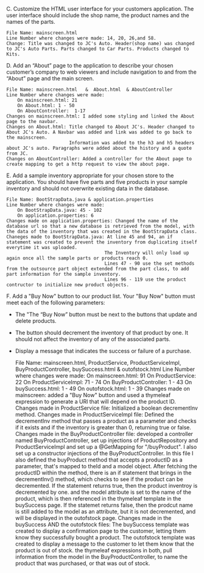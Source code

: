 
C.  Customize the HTML user interface for your customers application. The user interface should include the shop name, the product names and the names of the parts.
    
    File Name: mainscreen.html
    Line Number where changes were made: 14, 20, 26,and 58.
    Change: Title was changed to JC's Auto. Header(shop name) was changed to JC's Auto Parts. Parts changed to Car Parts. Products changed to Kits.

D.  Add an “About” page to the application to describe your chosen customer’s company to web viewers and include navigation to and from the “About” page and the main screen.
    
    File Name: mainscreen.html   &  About.html  & AboutController
    Line Number where changes were made: 
        On mainscreen.html: 21
        On About.html: 1 - 50
        On AboutController:  1-17 
    Changes on mainscreen.html: I added some styling and linked the About page to the navbar.
    Changes on About.html: Title changed to About JC's. Header changed to About JC's Auto. A Navbar was added and link was added to go back to the mainscreen.
                           Information was added to the h3 and h5 headers about JC's auto. Paragraphs were added about the history and a quote from JC.
    Changes on AboutController: Added a controller for the About page to create mapping to get a http request to view the about page.

E.  Add a sample inventory appropriate for your chosen store to the application. You should have five parts and five products in your sample inventory and should not overwrite existing data in the database.
    
    File Name: BootStrapData.java & application.properties
    Line Number where changes were made:
        On BootStrapData.java: 45 - 102
        On application.properties: 6
    Changes made on application.properties: Changed the name of the database url so that a new database is retrieved from the model, with the data of the inventory that was created in the BootStrapData class.
    Chaneges made to BootStrapData.java: At line 45 and 94, an if statement was created to prevent the inventory from duplicating itself everytime it was uploaded.
                                        The Inventory will only load up again once all the sample parts or products reach 0.
                                        Lines 47 - 90 use the set methods from the outsource part object extended from the part class, to add part information for the sample inventory.
                                        Lines 96 - 119 use the product contructor to initialize new product objects. 

F. Add a "Buy Now" button to our product list. Your "Buy Now" button must meet each of the following parameters:
- The "The “Buy Now” button must be next to the buttons that update and delete products.
- The button should decrement the inventory of that product by one. It should not affect the inventory of any of the associated parts.
- Display a message that indicates the success or failure of a purchase.

    
    File Name: mainscreen.html, ProductService, ProductServiceImpl, BuyProductController, buySuccess.html & outofstock.html
    Line Number where changes were made:
        On mainscreen.html: 91
        On ProductService: 22
        On ProductServiceImpl: 71 - 74
        On BuyProductController: 1 - 43
        On buySuccess.html: 1 - 49
        On outofstock.html: 1 - 39
    Changes made on mainscreen: added a "Buy Now" button and used a thymeleaf expression to generate a URl that will depend on the product ID.
    Changes made in ProductService file: Initialized a boolean decrementInv method.
    Changes made in ProductServiceImpl file: Defined the decrementInv method that passes a product as a parameter and checks if it exists and if the inventory is greater than 0, returning true or false. 
    Changes made in the BuyProductController file: developed a controller named BuyProductController, set up injections of ProductRepository and ProductServiceImpl and set up a @GetMapping for "/buyProduct". 
            I also set up a constructor injections of the BuyProductController. In this file I also defined the buyProduct method that accepts a productID as a parameter, that's mapped to theId and a model object.
            After fetching the productID within the method, there is an if statement that brings in the decrementInv() method, which checks to see if the product can be decremented. If the statement returns true, 
            then the product inventroy is decremented by one. and the model attribute is set to the name of the product, which is then referenced in the thymeleaf template in the buySuccess page.
            If the statemet returns false, then the prodcut name is still added to the model as an attribute, but it is not decremented, and will be displayed in the outofstock page.
    Changes made in the buySuccess AND the outofstock files: The buySuccess template was created to display a confirmation page to the customer, letting them know they successfully bought a product. The outofstock template
            was created to display a message to the customer to let them know that the product is out of stock. the thymeleaf expressions in both, pull information from the model in the BuyProductController, to name the product that
            was purchased, or that was out of stock. 

